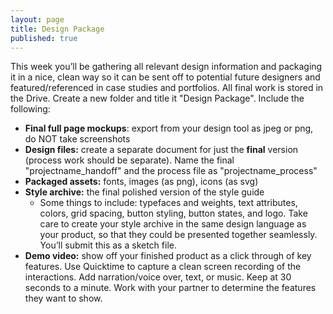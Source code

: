 ```yaml
---
layout: page
title: Design Package
published: true
---
```


This week you’ll be gathering all relevant design information and packaging it in a nice, clean way so it can be sent off to potential future designers and featured/referenced in case studies and portfolios. All final work is stored in the Drive. Create a new folder and title it "Design Package". Include the following:

* **Final full page mockups**: export from your design tool as jpeg or png, do NOT take screenshots
* **Design files:** create a separate document for just the **final** version (process work should be separate). Name the final "projectname_handoff" and the process file as "projectname_process"
* **Packaged assets:** fonts, images (as png), icons (as svg)
* **Style archive:** the final polished version of the style guide
  * Some things to include: typefaces and weights, text attributes, colors, grid spacing, button styling, button states, and logo. Take care to create your style archive in the same design language as your product, so that they could be presented together seamlessly. You’ll submit this as a sketch file.
* **Demo video:** show off your finished product as a click through of key features. Use Quicktime to capture a clean screen recording of the interactions. Add narration/voice over, text, or music. Keep at 30 seconds to a minute. Work with your partner to determine the features they want to show.
